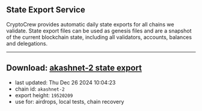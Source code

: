 ## State Export Service
CryptoCrew provides automatic daily state exports for all chains we validate. State export files can be used as genesis files and are a snapshot of the current blockchain state, including all validators, accounts, balances and delegations.

---
**Download: [akashnet-2 state export](https://dl-eu2.ccvalidators.com/SERVICE/akash/akashnet-2_export_19520209.json)**
---

- last updated: Thu Dec 26 2024 10:04:23
- chain id: `akashnet-2`
- export height: `19520209`
- use for: airdrops, local tests, chain recovery
